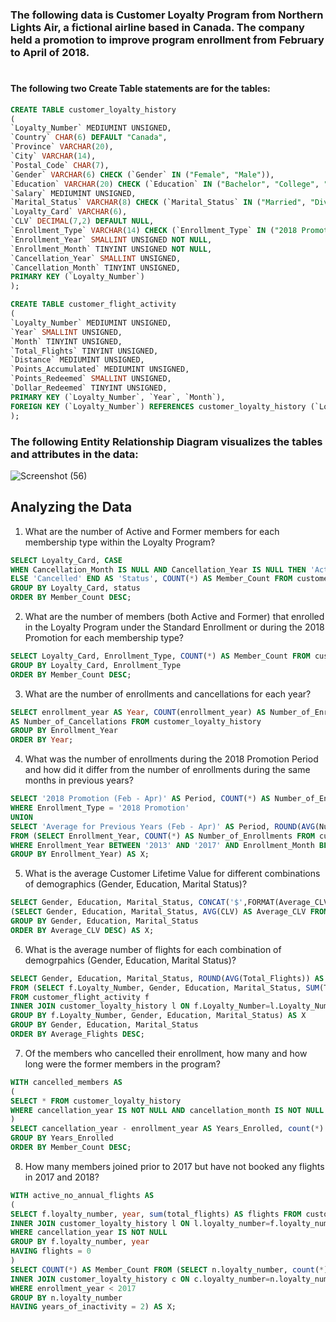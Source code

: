 ### The following data is Customer Loyalty Program from Northern Lights Air, a fictional airline based in Canada. The company held a promotion to improve program enrollment from February to April of 2018.
#

#### The following two Create Table statements are for the tables:

```sql
CREATE TABLE customer_loyalty_history
(
`Loyalty_Number` MEDIUMINT UNSIGNED,
`Country` CHAR(6) DEFAULT "Canada",
`Province` VARCHAR(20), 
`City` VARCHAR(14),
`Postal_Code` CHAR(7),
`Gender` VARCHAR(6) CHECK (`Gender` IN ("Female", "Male")),
`Education` VARCHAR(20) CHECK (`Education` IN ("Bachelor", "College", "Master", "High School or Below", "Doctor")),
`Salary` MEDIUMINT UNSIGNED,
`Marital_Status` VARCHAR(8) CHECK (`Marital_Status` IN ("Married", "Divorced", "Single")),
`Loyalty_Card` VARCHAR(6),
`CLV` DECIMAL(7,2) DEFAULT NULL,
`Enrollment_Type` VARCHAR(14) CHECK (`Enrollment_Type` IN ("2018 Promotion", "Standard")),
`Enrollment_Year` SMALLINT UNSIGNED NOT NULL,
`Enrollment_Month` TINYINT UNSIGNED NOT NULL,
`Cancellation_Year` SMALLINT UNSIGNED,
`Cancellation_Month` TINYINT UNSIGNED,
PRIMARY KEY (`Loyalty_Number`)
);

CREATE TABLE customer_flight_activity 
(
`Loyalty_Number` MEDIUMINT UNSIGNED,
`Year` SMALLINT UNSIGNED,
`Month` TINYINT UNSIGNED,
`Total_Flights` TINYINT UNSIGNED,
`Distance` MEDIUMINT UNSIGNED,
`Points_Accumulated` MEDIUMINT UNSIGNED,
`Points_Redeemed` SMALLINT UNSIGNED,
`Dollar_Redeemed` TINYINT UNSIGNED,
PRIMARY KEY (`Loyalty_Number`, `Year`, `Month`),
FOREIGN KEY (`Loyalty_Number`) REFERENCES customer_loyalty_history (`Loyalty_Number`)
);
```
### The following Entity Relationship Diagram visualizes the tables and attributes in the data:
![Screenshot (56)](https://github.com/user-attachments/assets/7ab8c6c3-12c0-45e9-8151-c5bece0eb98d)

## Analyzing the Data

1) What are the number of Active and Former members for each membership type within the Loyalty Program? 
```sql
SELECT Loyalty_Card, CASE
WHEN Cancellation_Month IS NULL AND Cancellation_Year IS NULL THEN 'Active'
ELSE 'Cancelled' END AS 'Status', COUNT(*) AS Member_Count FROM customer_loyalty_history
GROUP BY Loyalty_Card, status
ORDER BY Member_Count DESC;
```

2) What are the number of members (both Active and Former) that enrolled in the Loyalty Program under the Standard Enrollment or during the 2018 Promotion for each membership type?
```sql
SELECT Loyalty_Card, Enrollment_Type, COUNT(*) AS Member_Count FROM customer_loyalty_history
GROUP BY Loyalty_Card, Enrollment_Type
ORDER BY Member_Count DESC;
```

3) What are the number of enrollments and cancellations for each year?
```sql
SELECT enrollment_year AS Year, COUNT(enrollment_year) AS Number_of_Enrollments, COUNT(Cancellation_Year)
AS Number_of_Cancellations FROM customer_loyalty_history
GROUP BY Enrollment_Year
ORDER BY Year;
```

4) What was the number of enrollments during the 2018 Promotion Period and how did it differ from the number of enrollments during the same months in previous years?
```sql
SELECT '2018 Promotion (Feb - Apr)' AS Period, COUNT(*) AS Number_of_Enrollments FROM customer_loyalty_history
WHERE Enrollment_Type = '2018 Promotion'
UNION
SELECT 'Average for Previous Years (Feb - Apr)' AS Period, ROUND(AVG(Number_of_Enrollments)) AS Average_Enrollment
FROM (SELECT Enrollment_Year, COUNT(*) AS Number_of_Enrollments FROM customer_loyalty_history
WHERE Enrollment_Year BETWEEN '2013' AND '2017' AND Enrollment_Month BETWEEN 2 AND 4
GROUP BY Enrollment_Year) AS X;
```

5) What is the average Customer Lifetime Value for different combinations of demographics (Gender, Education, Marital Status)?
```sql
SELECT Gender, Education, Marital_Status, CONCAT('$',FORMAT(Average_CLV,2)) AS Average_CLV FROM
(SELECT Gender, Education, Marital_Status, AVG(CLV) AS Average_CLV FROM customer_loyalty_history
GROUP BY Gender, Education, Marital_Status
ORDER BY Average_CLV DESC) AS X;
```

6) What is the average number of flights for each combination of demogrpahics (Gender, Education, Marital Status)?
```sql
SELECT Gender, Education, Marital_Status, ROUND(AVG(Total_Flights)) AS Average_Flights
FROM (SELECT f.Loyalty_Number, Gender, Education, Marital_Status, SUM(Total_Flights) AS Total_Flights
FROM customer_flight_activity f
INNER JOIN customer_loyalty_history l ON f.Loyalty_Number=l.Loyalty_Number
GROUP BY f.Loyalty_Number, Gender, Education, Marital_Status) AS X
GROUP BY Gender, Education, Marital_Status
ORDER BY Average_Flights DESC;
```

7) Of the members who cancelled their enrollment, how many and how long were the former members in the program?
```sql
WITH cancelled_members AS
(
SELECT * FROM customer_loyalty_history
WHERE cancellation_year IS NOT NULL AND cancellation_month IS NOT NULL
)
SELECT cancellation_year - enrollment_year AS Years_Enrolled, count(*) AS Member_Count FROM cancelled_members
GROUP BY Years_Enrolled
ORDER BY Member_Count DESC;
```

8) How many members joined prior to 2017 but have not booked any flights in 2017 and 2018?
```sql
WITH active_no_annual_flights AS
(
SELECT f.loyalty_number, year, sum(total_flights) AS flights FROM customer_flight_activity f
INNER JOIN customer_loyalty_history l ON l.loyalty_number=f.loyalty_number
WHERE cancellation_year IS NOT NULL
GROUP BY f.loyalty_number, year
HAVING flights = 0
)
SELECT COUNT(*) AS Member_Count FROM (SELECT n.loyalty_number, count(*) as years_of_inactivity FROM active_no_annual_flights n
INNER JOIN customer_loyalty_history c ON c.loyalty_number=n.loyalty_number
WHERE enrollment_year < 2017
GROUP BY n.loyalty_number
HAVING years_of_inactivity = 2) AS X;
```
